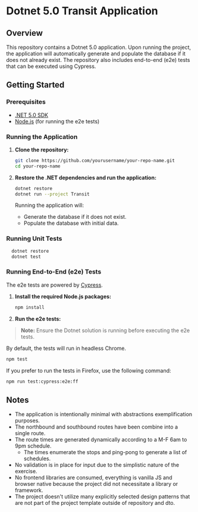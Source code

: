 # Dotnet 5.0 Transit Application

## Overview

This repository contains a Dotnet 5.0 application. Upon running the project, the application will automatically generate and populate the database if it does not already exist. The repository also includes end-to-end (e2e) tests that can be executed using Cypress.

## Getting Started

### Prerequisites

- [.NET 5.0 SDK](https://dotnet.microsoft.com/download/dotnet/5.0)
- [Node.js](https://nodejs.org/) (for running the e2e tests)

### Running the Application

1. **Clone the repository:**

   ```bash
   git clone https://github.com/yourusername/your-repo-name.git
   cd your-repo-name
   ```

2. **Restore the .NET dependencies and run the application:**

   ```bash
   dotnet restore
   dotnet run --project Transit
   ```

   Running the application will:
    - Generate the database if it does not exist.
    - Populate the database with initial data.

### Running Unit Tests

 ```bash
   dotnet restore
   dotnet test
   ```

### Running End-to-End (e2e) Tests

The e2e tests are powered by [Cypress](https://www.cypress.io/).

1. **Install the required Node.js packages:**

   ```bash
   npm install
   ```

2. **Run the e2e tests:**

> **Note:** Ensure the Dotnet solution is running before executing the e2e tests.

   By default, the tests will run in headless Chrome.

   ```bash
   npm test
   ```

   If you prefer to run the tests in Firefox, use the following command:

   ```bash
   npm run test:cypress:e2e:ff
   ```

## Notes

- The application is intentionally minimal with abstractions exemplification purposes.
- The northbound and southbound routes have been combine into a single route.
- The route times are generated dynamically according to a M-F 6am to 9pm schedule.
  - The times enumerate the stops and ping-pong to generate a list of schedules.
- No validation is in place for input due to the simplistic nature of the exercise.
- No frontend libraries are consumed, everything is vanilla JS and browser native because the project did not necessitate a library or framework.
- The project doesn't utilize many explicitly selected design patterns that are not part of the project template outside of repository and dto.